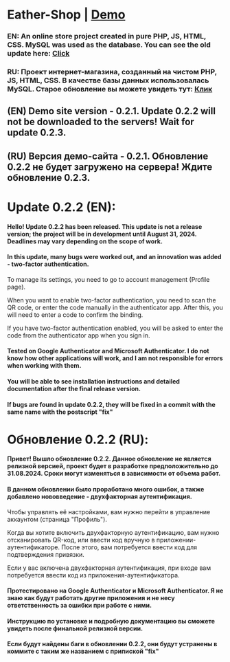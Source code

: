 # Eather-Shop | [Demo](http://185.117.152.16/index.php)
### EN: An online store project created in pure PHP, JS, HTML, CSS. MySQL was used as the database. You can see the old update here: [Click](https://github.com/LuckyDevv/Eather-Shop/blob/main/markdown/Update_0_2_1.md) 

### RU: Проект интернет-магазина, созданный на чистом PHP, JS, HTML, CSS. В качестве базы данных использовалась MySQL. Старое обновление вы можете увидеть тут: [Клик](https://github.com/LuckyDevv/Eather-Shop/blob/main/markdown/Update_0_2_1.md)

## (EN) Demo site version - 0.2.1. Update 0.2.2 will not be downloaded to the servers! Wait for update 0.2.3.
## (RU) Версия демо-сайта - 0.2.1. Обновление 0.2.2 не будет загружено на сервера! Ждите обновление 0.2.3.

# Update 0.2.2 (EN):
#### Hello! Update 0.2.2 has been released. This update is not a release version; the project will be in development until August 31, 2024. Deadlines may vary depending on the scope of work.

#### In this update, many bugs were worked out, and an innovation was added - two-factor authentication.

To manage its settings, you need to go to account management (Profile page).

When you want to enable two-factor authentication, you need to scan the QR code, or enter the code manually in the authenticator app. After this, you will need to enter a code to confirm the binding.

If you have two-factor authentication enabled, you will be asked to enter the code from the authenticator app when you sign in.

#### Tested on Google Authenticator and Microsoft Authenticator. I do not know how other applications will work, and I am not responsible for errors when working with them.

#### You will be able to see installation instructions and detailed documentation after the final release version.

#### If bugs are found in update 0.2.2, they will be fixed in a commit with the same name with the postscript "fix"

# Обновление 0.2.2 (RU):
#### Привет! Вышло обновление 0.2.2. Данное обновление не является релизной версией, проект будет в разработке предположительно до 31.08.2024. Сроки могут изменяться в зависимости от объема работ.

#### В данном обновлении было проработано много ошибок, а также добавлено нововведение - двухфакторная аутентификация.

Чтобы управлять её настройками, вам нужно перейти в управление аккаунтом (страница "Профиль").

Когда вы хотите включить двухфакторную аутентификацию, вам нужно отсканировать QR-код, или ввести код вручную в приложении-аутентификаторе. После этого, вам потребуется ввести код для подтверждения привязки.

Если у вас включена двухфакторная аутентификация, при входе вам потребуется ввести код из приложения-аутентификатора.

#### Протестировано на Google Authenticator и Microsoft Authenticator. Я не знаю как будут работать другие приложения и не несу ответственность за ошибки при работе с ними.

#### Инструкцию по установке и подробную документацию вы сможете увидеть после финальной релизной версии.

#### Если будут найдены баги в обновлении 0.2.2, они будут устранены в коммите с таким же названием с припиской "fix"
